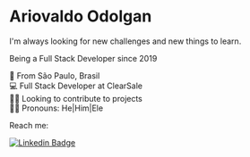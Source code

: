 # Ariovaldo Odolgan

I'm always looking for new challenges and new things to learn.

Being a Full Stack Developer since 2019

📍 From São Paulo, Brasil<br/>
💻 Full Stack Developer at ClearSale<br/>
🤝🏾 Looking to contribute to projects<br/>
🧑🏾 Pronouns: He|Him|Ele<br/>

Reach me:


[![Linkedin Badge](https://img.shields.io/badge/-LinkedIn-blue?style=flat-square&logo=Linkedin&logoColor=white&link=https://www.linkedin.com/in/ariovaldo-odolgan-rodrigues-junior-503660129/)](https://www.linkedin.com/in/ariovaldo-odolgan-rodrigues-junior-503660129/)
